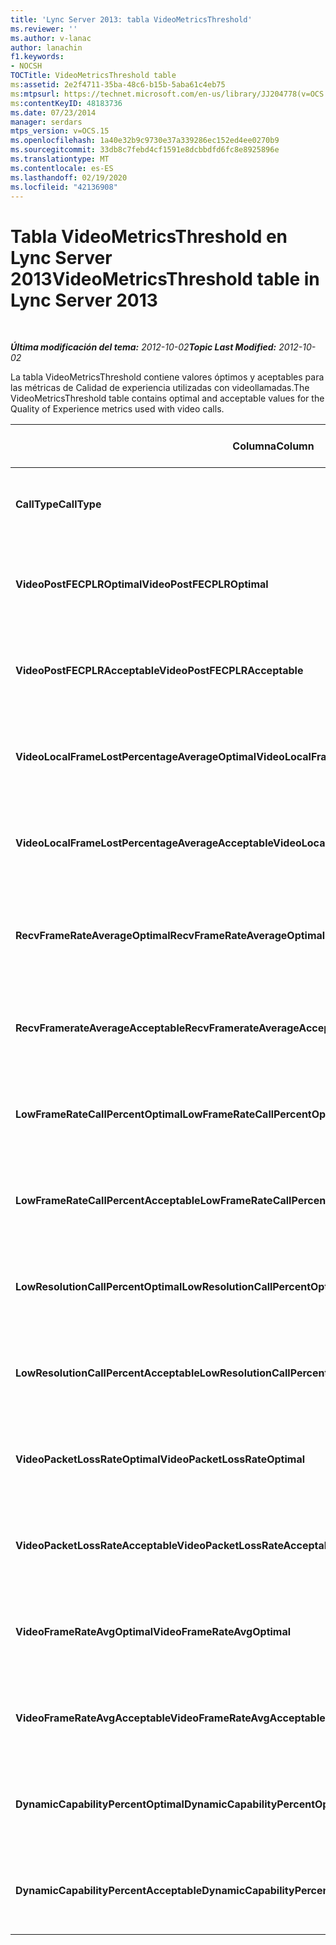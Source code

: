 ```yaml
---
title: 'Lync Server 2013: tabla VideoMetricsThreshold'
ms.reviewer: ''
ms.author: v-lanac
author: lanachin
f1.keywords:
- NOCSH
TOCTitle: VideoMetricsThreshold table
ms:assetid: 2e2f4711-35ba-48c6-b15b-5aba61c4eb75
ms:mtpsurl: https://technet.microsoft.com/en-us/library/JJ204778(v=OCS.15)
ms:contentKeyID: 48183736
ms.date: 07/23/2014
manager: serdars
mtps_version: v=OCS.15
ms.openlocfilehash: 1a40e32b9c9730e37a339286ec152ed4ee0270b9
ms.sourcegitcommit: 33db8c7febd4cf1591e8dcbbdfd6fc8e8925896e
ms.translationtype: MT
ms.contentlocale: es-ES
ms.lasthandoff: 02/19/2020
ms.locfileid: "42136908"
---
```

<div data-xmlns="http://www.w3.org/1999/xhtml">

<div class="topic" data-xmlns="http://www.w3.org/1999/xhtml" data-msxsl="urn:schemas-microsoft-com:xslt" data-cs="http://msdn.microsoft.com/">

<div data-asp="https://msdn2.microsoft.com/asp">

# <a name="videometricsthreshold-table-in-lync-server-2013"></a><span data-ttu-id="0102b-102">Tabla VideoMetricsThreshold en Lync Server 2013</span><span class="sxs-lookup"><span data-stu-id="0102b-102">VideoMetricsThreshold table in Lync Server 2013</span></span>

</div>

<div id="mainSection">

<div id="mainBody">

<span> </span>

<span data-ttu-id="0102b-103">_**Última modificación del tema:** 2012-10-02_</span><span class="sxs-lookup"><span data-stu-id="0102b-103">_**Topic Last Modified:** 2012-10-02_</span></span>

<span data-ttu-id="0102b-104">La tabla VideoMetricsThreshold contiene valores óptimos y aceptables para las métricas de Calidad de experiencia utilizadas con videollamadas.</span><span class="sxs-lookup"><span data-stu-id="0102b-104">The VideoMetricsThreshold table contains optimal and acceptable values for the Quality of Experience metrics used with video calls.</span></span>


<table>
<colgroup>
<col style="width: 25%" />
<col style="width: 25%" />
<col style="width: 25%" />
<col style="width: 25%" />
</colgroup>
<thead>
<tr class="header">
<th><span data-ttu-id="0102b-105"><strong>Columna</strong></span><span class="sxs-lookup"><span data-stu-id="0102b-105"><strong>Column</strong></span></span></th>
<th><span data-ttu-id="0102b-106"><strong>Tipo de datos</strong></span><span class="sxs-lookup"><span data-stu-id="0102b-106"><strong>Data Type</strong></span></span></th>
<th><span data-ttu-id="0102b-107"><strong>Clave o índice</strong></span><span class="sxs-lookup"><span data-stu-id="0102b-107"><strong>Key/Index</strong></span></span></th>
<th><span data-ttu-id="0102b-108"><strong>Detalles</strong></span><span class="sxs-lookup"><span data-stu-id="0102b-108"><strong>Details</strong></span></span></th>
</tr>
</thead>
<tbody>
<tr class="odd">
<td><p><span data-ttu-id="0102b-109"><strong>CallType</strong></span><span class="sxs-lookup"><span data-stu-id="0102b-109"><strong>CallType</strong></span></span></p></td>
<td><p><span data-ttu-id="0102b-110">int</span><span class="sxs-lookup"><span data-stu-id="0102b-110">int</span></span></p></td>
<td><p><span data-ttu-id="0102b-111">Principal</span><span class="sxs-lookup"><span data-stu-id="0102b-111">Primary</span></span></p></td>
<td><p><span data-ttu-id="0102b-112">Tipo de llamada realizada.</span><span class="sxs-lookup"><span data-stu-id="0102b-112">Type of call that was placed.</span></span></p></td>
</tr>
<tr class="even">
<td><p><span data-ttu-id="0102b-113"><strong>VideoPostFECPLROptimal</strong></span><span class="sxs-lookup"><span data-stu-id="0102b-113"><strong>VideoPostFECPLROptimal</strong></span></span></p></td>
<td><p><span data-ttu-id="0102b-114">decimal (5, 2)</span><span class="sxs-lookup"><span data-stu-id="0102b-114">decimal(5,2)</span></span></p></td>
<td></td>
<td><p><span data-ttu-id="0102b-115">El valor predeterminado es 0,05.</span><span class="sxs-lookup"><span data-stu-id="0102b-115">The default value is 0.05.</span></span></p></td>
</tr>
<tr class="odd">
<td><p><span data-ttu-id="0102b-116"><strong>VideoPostFECPLRAcceptable</strong></span><span class="sxs-lookup"><span data-stu-id="0102b-116"><strong>VideoPostFECPLRAcceptable</strong></span></span></p></td>
<td><p><span data-ttu-id="0102b-117">decimal (5, 2)</span><span class="sxs-lookup"><span data-stu-id="0102b-117">decimal(5,2)</span></span></p></td>
<td></td>
<td><p><span data-ttu-id="0102b-118">El valor predeterminado es 0,10.</span><span class="sxs-lookup"><span data-stu-id="0102b-118">The default value is 0.10.</span></span></p></td>
</tr>
<tr class="even">
<td><p><span data-ttu-id="0102b-119"><strong>VideoLocalFrameLostPercentageAverageOptimal</strong></span><span class="sxs-lookup"><span data-stu-id="0102b-119"><strong>VideoLocalFrameLostPercentageAverageOptimal</strong></span></span></p></td>
<td><p><span data-ttu-id="0102b-120">decimal (5, 2)</span><span class="sxs-lookup"><span data-stu-id="0102b-120">decimal(5,2)</span></span></p></td>
<td></td>
<td><p><span data-ttu-id="0102b-121">El valor predeterminado es 5,0.</span><span class="sxs-lookup"><span data-stu-id="0102b-121">The default value is 5.0.</span></span></p></td>
</tr>
<tr class="odd">
<td><p><span data-ttu-id="0102b-122"><strong>VideoLocalFrameLostPercentageAverageAcceptable</strong></span><span class="sxs-lookup"><span data-stu-id="0102b-122"><strong>VideoLocalFrameLostPercentageAverageAcceptable</strong></span></span></p></td>
<td><p><span data-ttu-id="0102b-123">decimal (5, 2)</span><span class="sxs-lookup"><span data-stu-id="0102b-123">decimal(5,2)</span></span></p></td>
<td></td>
<td><p><span data-ttu-id="0102b-124">El valor predeterminado es 10,0.</span><span class="sxs-lookup"><span data-stu-id="0102b-124">The default value is 10.0.</span></span></p></td>
</tr>
<tr class="even">
<td><p><span data-ttu-id="0102b-125"><strong>RecvFrameRateAverageOptimal</strong></span><span class="sxs-lookup"><span data-stu-id="0102b-125"><strong>RecvFrameRateAverageOptimal</strong></span></span></p></td>
<td><p><span data-ttu-id="0102b-126">decimal (9, 4)</span><span class="sxs-lookup"><span data-stu-id="0102b-126">decimal(9,4)</span></span></p></td>
<td></td>
<td><p><span data-ttu-id="0102b-127">El valor predeterminado es 12,0000.</span><span class="sxs-lookup"><span data-stu-id="0102b-127">The default value is 12.0000.</span></span></p></td>
</tr>
<tr class="odd">
<td><p><span data-ttu-id="0102b-128"><strong>RecvFramerateAverageAcceptable</strong></span><span class="sxs-lookup"><span data-stu-id="0102b-128"><strong>RecvFramerateAverageAcceptable</strong></span></span></p></td>
<td><p><span data-ttu-id="0102b-129">decimal (9, 4)</span><span class="sxs-lookup"><span data-stu-id="0102b-129">decimal(9,4)</span></span></p></td>
<td></td>
<td><p><span data-ttu-id="0102b-130">El valor predeterminado es 7,0000.</span><span class="sxs-lookup"><span data-stu-id="0102b-130">The default value is 7.0000.</span></span></p></td>
</tr>
<tr class="even">
<td><p><span data-ttu-id="0102b-131"><strong>LowFrameRateCallPercentOptimal</strong></span><span class="sxs-lookup"><span data-stu-id="0102b-131"><strong>LowFrameRateCallPercentOptimal</strong></span></span></p></td>
<td><p><span data-ttu-id="0102b-132">decimal (5, 2)</span><span class="sxs-lookup"><span data-stu-id="0102b-132">decimal(5,2)</span></span></p></td>
<td></td>
<td><p><span data-ttu-id="0102b-133">El valor predeterminado es 5,0.</span><span class="sxs-lookup"><span data-stu-id="0102b-133">The default value is 5.0.</span></span></p></td>
</tr>
<tr class="odd">
<td><p><span data-ttu-id="0102b-134"><strong>LowFrameRateCallPercentAcceptable</strong></span><span class="sxs-lookup"><span data-stu-id="0102b-134"><strong>LowFrameRateCallPercentAcceptable</strong></span></span></p></td>
<td><p><span data-ttu-id="0102b-135">decimal (5, 2)</span><span class="sxs-lookup"><span data-stu-id="0102b-135">decimal(5,2)</span></span></p></td>
<td></td>
<td><p><span data-ttu-id="0102b-136">El valor predeterminado es 10,0.</span><span class="sxs-lookup"><span data-stu-id="0102b-136">The default value is 10.0/</span></span></p></td>
</tr>
<tr class="even">
<td><p><span data-ttu-id="0102b-137"><strong>LowResolutionCallPercentOptimal</strong></span><span class="sxs-lookup"><span data-stu-id="0102b-137"><strong>LowResolutionCallPercentOptimal</strong></span></span></p></td>
<td><p><span data-ttu-id="0102b-138">decimal (5, 2)</span><span class="sxs-lookup"><span data-stu-id="0102b-138">decimal(5,2)</span></span></p></td>
<td></td>
<td><p><span data-ttu-id="0102b-139">El valor predeterminado es 5,0.</span><span class="sxs-lookup"><span data-stu-id="0102b-139">The default value is 5.0.</span></span></p></td>
</tr>
<tr class="odd">
<td><p><span data-ttu-id="0102b-140"><strong>LowResolutionCallPercentAcceptable</strong></span><span class="sxs-lookup"><span data-stu-id="0102b-140"><strong>LowResolutionCallPercentAcceptable</strong></span></span></p></td>
<td><p><span data-ttu-id="0102b-141">decimal (5, 2)</span><span class="sxs-lookup"><span data-stu-id="0102b-141">decimal(5,2)</span></span></p></td>
<td></td>
<td><p><span data-ttu-id="0102b-142">El valor predeterminado es 10,0.</span><span class="sxs-lookup"><span data-stu-id="0102b-142">The default value is 10.0.</span></span></p></td>
</tr>
<tr class="even">
<td><p><span data-ttu-id="0102b-143"><strong>VideoPacketLossRateOptimal</strong></span><span class="sxs-lookup"><span data-stu-id="0102b-143"><strong>VideoPacketLossRateOptimal</strong></span></span></p></td>
<td><p><span data-ttu-id="0102b-144">foat</span><span class="sxs-lookup"><span data-stu-id="0102b-144">foat</span></span></p></td>
<td></td>
<td><p><span data-ttu-id="0102b-145">El valor predeterminado es 0,05.</span><span class="sxs-lookup"><span data-stu-id="0102b-145">The default value is 0.05.</span></span></p></td>
</tr>
<tr class="odd">
<td><p><span data-ttu-id="0102b-146"><strong>VideoPacketLossRateAcceptable</strong></span><span class="sxs-lookup"><span data-stu-id="0102b-146"><strong>VideoPacketLossRateAcceptable</strong></span></span></p></td>
<td><p><span data-ttu-id="0102b-147">float</span><span class="sxs-lookup"><span data-stu-id="0102b-147">float</span></span></p></td>
<td></td>
<td><p><span data-ttu-id="0102b-148">El valor predeterminado es 0,10.</span><span class="sxs-lookup"><span data-stu-id="0102b-148">The default value is 0.10.</span></span></p></td>
</tr>
<tr class="even">
<td><p><span data-ttu-id="0102b-149"><strong>VideoFrameRateAvgOptimal</strong></span><span class="sxs-lookup"><span data-stu-id="0102b-149"><strong>VideoFrameRateAvgOptimal</strong></span></span></p></td>
<td><p><span data-ttu-id="0102b-150">float</span><span class="sxs-lookup"><span data-stu-id="0102b-150">float</span></span></p></td>
<td></td>
<td><p><span data-ttu-id="0102b-151">El valor predeterminado es 12.</span><span class="sxs-lookup"><span data-stu-id="0102b-151">The default value is 12.</span></span></p></td>
</tr>
<tr class="odd">
<td><p><span data-ttu-id="0102b-152"><strong>VideoFrameRateAvgAcceptable</strong></span><span class="sxs-lookup"><span data-stu-id="0102b-152"><strong>VideoFrameRateAvgAcceptable</strong></span></span></p></td>
<td><p><span data-ttu-id="0102b-153">float</span><span class="sxs-lookup"><span data-stu-id="0102b-153">float</span></span></p></td>
<td></td>
<td><p><span data-ttu-id="0102b-154">El valor predeterminado es 7.</span><span class="sxs-lookup"><span data-stu-id="0102b-154">The default value is 7.</span></span></p></td>
</tr>
<tr class="even">
<td><p><span data-ttu-id="0102b-155"><strong>DynamicCapabilityPercentOptimal</strong></span><span class="sxs-lookup"><span data-stu-id="0102b-155"><strong>DynamicCapabilityPercentOptimal</strong></span></span></p></td>
<td><p><span data-ttu-id="0102b-156">decimal (5, 2)</span><span class="sxs-lookup"><span data-stu-id="0102b-156">decimal(5,2)</span></span></p></td>
<td></td>
<td><p><span data-ttu-id="0102b-157">El valor predeterminado es 5,00.</span><span class="sxs-lookup"><span data-stu-id="0102b-157">The default value is 5.00.</span></span></p></td>
</tr>
<tr class="odd">
<td><p><span data-ttu-id="0102b-158"><strong>DynamicCapabilityPercentAcceptable</strong></span><span class="sxs-lookup"><span data-stu-id="0102b-158"><strong>DynamicCapabilityPercentAcceptable</strong></span></span></p></td>
<td><p><span data-ttu-id="0102b-159">decimal (5, 2)</span><span class="sxs-lookup"><span data-stu-id="0102b-159">decimal(5,2)</span></span></p></td>
<td></td>
<td><p><span data-ttu-id="0102b-160">El valor predeterminado es 10,00.</span><span class="sxs-lookup"><span data-stu-id="0102b-160">The default value is 10.00.</span></span></p></td>
</tr>
</tbody>
</table>


</div>

<span> </span>

</div>

</div>

</div>

